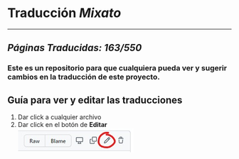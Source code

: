 # Traducción _Mixato_

---
## _Páginas Traducidas: **163/550**_


### Este es un repositorio para que cualquiera pueda ver y sugerir cambios en la traducción de este proyecto.

## Guía para ver y editar las traducciones

1. Dar click a cualquier archivo
2. Dar click en el botón de **Editar**  
   ![screenshot](screenshots/screenshot1.jpg)
